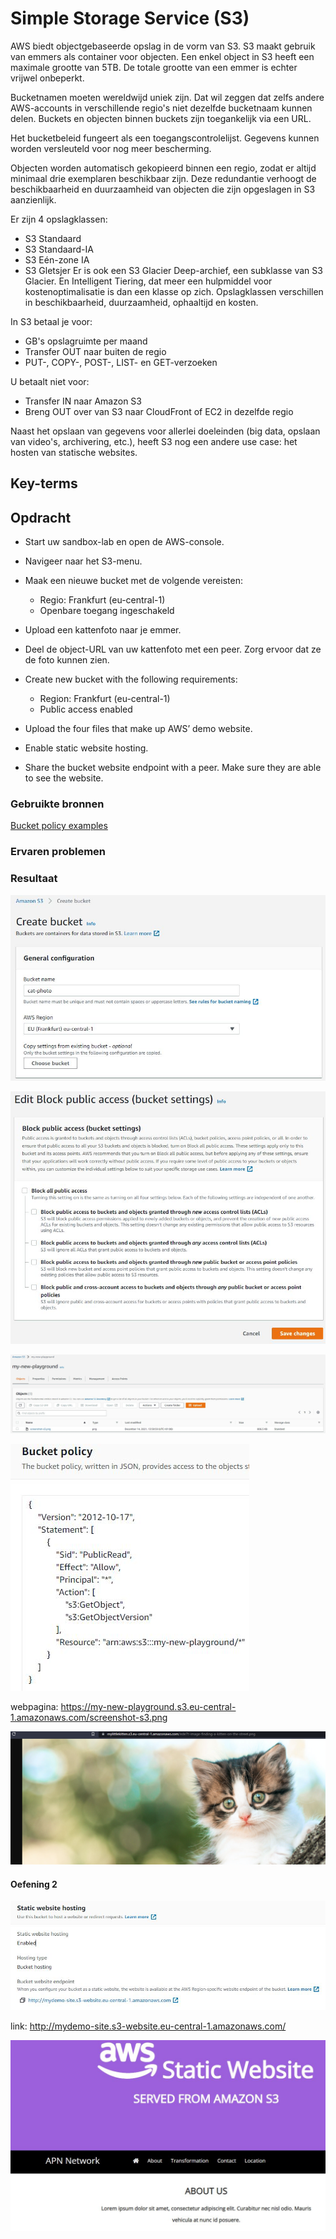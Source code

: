 # Simple Storage Service (S3)
AWS biedt objectgebaseerde opslag in de vorm van S3. S3 maakt gebruik van emmers als container voor objecten. Een enkel object in S3 heeft een maximale grootte van 5TB. De totale grootte van een emmer is echter vrijwel onbeperkt.

Bucketnamen moeten wereldwijd uniek zijn. Dat wil zeggen dat zelfs andere AWS-accounts in verschillende regio's niet dezelfde bucketnaam kunnen delen. Buckets en objecten binnen buckets zijn toegankelijk via een URL.

Het bucketbeleid fungeert als een toegangscontrolelijst. Gegevens kunnen worden versleuteld voor nog meer bescherming.

Objecten worden automatisch gekopieerd binnen een regio, zodat er altijd minimaal drie exemplaren beschikbaar zijn. Deze redundantie verhoogt de beschikbaarheid en duurzaamheid van objecten die zijn opgeslagen in S3 aanzienlijk.

Er zijn 4 opslagklassen:
- S3 Standaard
- S3 Standaard-IA
- S3 Eén-zone IA
- S3 Gletsjer
Er is ook een S3 Glacier Deep-archief, een subklasse van S3 Glacier. En Intelligent Tiering, dat meer een hulpmiddel voor kostenoptimalisatie is dan een klasse op zich.
Opslagklassen verschillen in beschikbaarheid, duurzaamheid, ophaaltijd en kosten.

In S3 betaal je voor:
- GB's opslagruimte per maand
- Transfer OUT naar buiten de regio
- PUT-, COPY-, POST-, LIST- en GET-verzoeken

U betaalt niet voor:
- Transfer IN naar Amazon S3
- Breng OUT over van S3 naar CloudFront of EC2 in dezelfde regio

Naast het opslaan van gegevens voor allerlei doeleinden (big data, opslaan van video's, archivering, etc.), heeft S3 nog een andere use case: het hosten van statische websites.
## Key-terms

## Opdracht
- Start uw sandbox-lab en open de AWS-console.
- Navigeer naar het S3-menu.
- Maak een nieuwe bucket met de volgende vereisten:
  - Regio: Frankfurt (eu-central-1)
  - Openbare toegang ingeschakeld
- Upload een kattenfoto naar je emmer.
- Deel de object-URL van uw kattenfoto met een peer. Zorg ervoor dat ze de foto kunnen zien.


- Create new bucket with the following requirements:
  - Region: Frankfurt (eu-central-1)
  - Public access enabled
- Upload the four files that make up AWS’ demo website.
- Enable static website hosting.
- Share the bucket website endpoint with a peer. Make sure they are able to see the website.

### Gebruikte bronnen
[Bucket policy examples](https://docs.aws.amazon.com/AmazonS3/latest/userguide/example-bucket-policies.html)
### Ervaren problemen

### Resultaat

![bucket](../00_includes/bucket.JPG)

![public](../00_includes/public-on.JPG)

![upload](../00_includes/catuploaded.JPG)

![policy](../00_includes/bucketpolicy.JPG)

webpagina:
https://my-new-playground.s3.eu-central-1.amazonaws.com/screenshot-s3.png

![cat](../00_includes/screenshot-s3.png)

#### Oefening 2

![static](../00_includes/static.JPG)

link: http://mydemo-site.s3-website.eu-central-1.amazonaws.com/

![aws-site](../00_includes/aws-site.JPG)